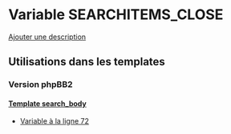 # Variable SEARCHITEMS_CLOSE
[Ajouter une description](https://fa-tvars.appspot.com/var/SEARCHITEMS_CLOSE)

## Utilisations dans les templates

### Version phpBB2

#### [Template search_body](subsilver/search_body.md)
* [Variable &agrave; la ligne 72](../subsilver/search_body.tpl#L72)